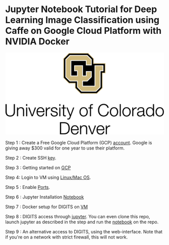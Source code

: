 # Jupyter Notebook Tutorial for Deep Learning Image Classification using Caffe on Google Cloud Platform with NVIDIA Docker

<kbd>
  <img src="/cudenver.png">
</kbd>

Step 1 : Create a Free Google Cloud Platform (GCP) [account](https://github.com/s3p02/free_gcp_account/blob/master/README.md). 
Google is giving away $300 valid for one year to use their platform.

Step 2 : Create SSH [key](https://github.com/s3p02/create_ssh_mac_and_linux_and_windows/blob/master/README.md).

Step 3 : Getting started on [GCP](https://github.com/s3p02/gcp_console_getting_started/blob/master/README.md)

Step 4: Login to VM using [Linux/Mac OS](https://github.com/s3p02/SSH_INTO_GCP/blob/master/README.md).

Step 5 : Enable [Ports](https://github.com/s3p02/GCP_ENABLE_PORTS/blob/master/README.md).

Step 6 : Jupyter Installation [Notebook](https://github.com/s3p02/gcp_install_anaconda_python/blob/master/README.md)

Step 7 : Docker setup for DIGITS on [VM](https://github.com/s3p02/building_digits_on_gcp_docker/blob/master/README.md)

Step 8 : DIGITS access through [jupyter](https://github.com/s3p02/digits_docker_jupyter/blob/master/README.md).
You can even clone this repo, launch jupyter as described in the step and run the [notebook](https://github.com/s3p02/jupyter_gcp_nvidia-docker_digits/blob/master/gcp_docker_digits_jupyter.ipynb) on the repo.

Step 9 : An alternative access to DIGITS, using the web-interface. Note that if you're on a network with strict firewall, this will not work.
